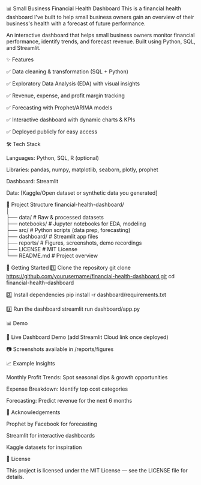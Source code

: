 📊 Small Business Financial Health Dashboard
This is a financial health dashboard I've built to help small business owners gain an overview of their business's health with a forecast of future performance. 

An interactive dashboard that helps small business owners monitor financial performance, identify trends, and forecast revenue. Built using Python, SQL, and Streamlit.

✨ Features

✅ Data cleaning & transformation (SQL + Python)

✅ Exploratory Data Analysis (EDA) with visual insights

✅ Revenue, expense, and profit margin tracking

✅ Forecasting with Prophet/ARIMA models

✅ Interactive dashboard with dynamic charts & KPIs

✅ Deployed publicly for easy access

🛠️ Tech Stack

Languages: Python, SQL, R (optional)

Libraries: pandas, numpy, matplotlib, seaborn, plotly, prophet

Dashboard: Streamlit

Data: [Kaggle/Open dataset or synthetic data you generated]

📂 Project Structure
financial-health-dashboard/ <br>
│ <br>
├── data/               # Raw & processed datasets <br>
├── notebooks/          # Jupyter notebooks for EDA, modeling <br>
├── src/                # Python scripts (data prep, forecasting) <br>
├── dashboard/          # Streamlit app files <br>
├── reports/            # Figures, screenshots, demo recordings <br>
├── LICENSE             # MIT License <br>
└── README.md           # Project overview <br>

🚀 Getting Started
1️⃣ Clone the repository
git clone https://github.com/yourusername/financial-health-dashboard.git
cd financial-health-dashboard

2️⃣ Install dependencies
pip install -r dashboard/requirements.txt

3️⃣ Run the dashboard
streamlit run dashboard/app.py

📊 Demo

🔗 Live Dashboard Demo
 (add Streamlit Cloud link once deployed)

📷 Screenshots available in /reports/figures

📈 Example Insights

Monthly Profit Trends: Spot seasonal dips & growth opportunities

Expense Breakdown: Identify top cost categories

Forecasting: Predict revenue for the next 6 months

🤝 Acknowledgements

Prophet by Facebook
 for forecasting

Streamlit
 for interactive dashboards

Kaggle datasets
 for inspiration

📜 License

This project is licensed under the MIT License — see the LICENSE
 file for details.
